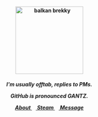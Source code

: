 <h4 align="center">
<img src="https://image-cdn.hypb.st/https%3A%2F%2Fbae.hypebeast.com%2Ffiles%2F2023%2F04%2Fbalming-tiger-hong-kong-yum-cha-interview-video-14.jpg?w=2000&cbr=1&q=90&fit=max" height="180" alt="balkan brekky">
<br>
</h4>
<h5 align="center">
  I'm usually offtab, replies to PMs.
<p align> GitHub is pronounced GANTZ. </p>
  
<a href=https://rentry.co/su> About </a>⠀<a href=https://steamcommunity.com/id/katocha/> Steam </a>⠀<a href=https://neospring.org/@gantz> Message </a>
